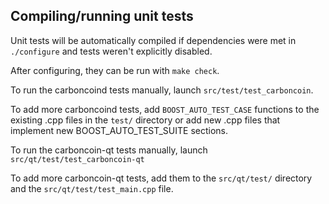 Compiling/running unit tests
------------------------------------

Unit tests will be automatically compiled if dependencies were met in `./configure`
and tests weren't explicitly disabled.

After configuring, they can be run with `make check`.

To run the carboncoind tests manually, launch `src/test/test_carboncoin`.

To add more carboncoind tests, add `BOOST_AUTO_TEST_CASE` functions to the existing
.cpp files in the `test/` directory or add new .cpp files that
implement new BOOST_AUTO_TEST_SUITE sections.

To run the carboncoin-qt tests manually, launch `src/qt/test/test_carboncoin-qt`

To add more carboncoin-qt tests, add them to the `src/qt/test/` directory and
the `src/qt/test/test_main.cpp` file.

